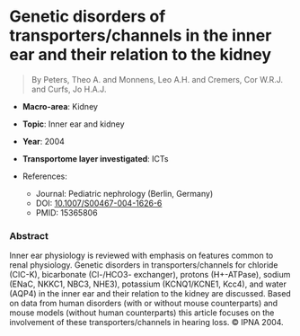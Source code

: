 # Genetic disorders of transporters/channels in the inner ear and their relation to the kidney

> By Peters, Theo A. and Monnens, Leo A.H. and Cremers, Cor W.R.J. and Curfs, Jo H.A.J.

- **Macro-area**: Kidney
- **Topic**: Inner ear and kidney
- **Year**: 2004
- **Transportome layer investigated**: ICTs

- References:
  - Journal: Pediatric nephrology (Berlin, Germany)
  - DOI: [10.1007/S00467-004-1626-6](https://doi.org/10.1007/S00467-004-1626-6)
  - PMID: 15365806

### Abstract

Inner ear physiology is reviewed with emphasis on features common to renal physiology. Genetic disorders in transporters/channels for chloride (ClC-K), bicarbonate (Cl-/HCO3- exchanger), protons (H+-ATPase), sodium (ENaC, NKKC1, NBC3, NHE3), potassium (KCNQ1/KCNE1, Kcc4), and water (AQP4) in the inner ear and their relation to the kidney are discussed. Based on data from human disorders (with or without mouse counterparts) and mouse models (without human counterparts) this article focuses on the involvement of these transporters/channels in hearing loss. © IPNA 2004.
